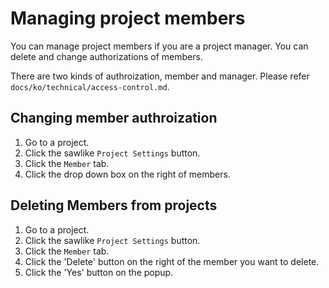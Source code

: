 # Managing project members

You can manage project members if you are a project manager. You can delete and change authorizations of members.

There are two kinds of authroization, member and manager. Please refer `docs/ko/technical/access-control.md`.


Changing member authroization
------------------------------

1. Go to a project.
1. Click the sawlike `Project Settings` button.
1. Click the `Member` tab.
1. Click the drop down box on the right of members.


Deleting Members from projects
------------------------------

1. Go to a project.
1. Click the sawlike `Project Settings` button.
1. Click the `Member` tab.
1. Click the 'Delete' button on the right of the member you want to delete.
1. Click the 'Yes' button on the popup.
